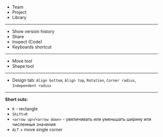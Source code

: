 - Team
- Project
- Library
----------------------------------------------
- Show version history
- Share
- Inspect (Code)
- Keyboards shortcut
----------------------------------------------
- Move tool
- Shape tool
----------------------------------------------
- Design tab: `Align bottom`, `Align top`, `Rotation`, `Corner radius`, `Independent radius`
----------------------------------------------
**Short cuts:**
- `R` - rectangle
- `Shift+R`
- `<arrow up>`/`<arrow down>` - увеличивать или уменьшать ширину или численные значения
- `ALT` + move single corner
